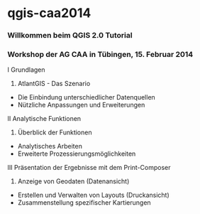 qgis-caa2014
============

### Willkommen beim QGIS 2.0 Tutorial
### Workshop der AG CAA in Tübingen, 15. Februar 2014

I Grundlagen
  1. AtlantGIS - Das Szenario
  * Die Einbindung unterschiedlicher Datenquellen
  * Nützliche Anpassungen und Erweiterungen  

II Analytische Funktionen
  1. Überblick der Funktionen
  * Analytisches Arbeiten
  * Erweiterte Prozessierungsmöglichkeiten  
    
III Präsentation der Ergebnisse mit dem Print-Composer
  1. Anzeige von Geodaten (Datenansicht)
  * Erstellen und Verwalten von Layouts (Druckansicht)
  * Zusammenstellung spezifischer Kartierungen  
